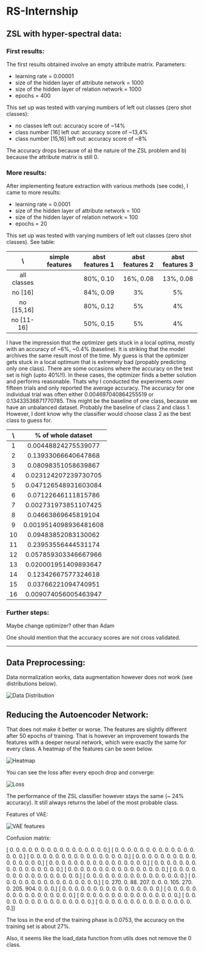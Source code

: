 # RS-Internship

## ZSL with hyper-spectral data:

### First results:
The first results obtained involve an empty attribute matrix. 
Parameters:
* learning rate = 0.00001
* size of the hidden layer of attribute network = 1000
* size of the hidden layer of relation network = 1000
* epochs = 400

This set up was tested with varying numbers of left out classes (zero shot classes):
* no classes left out: accuracy score of ~14% 
* class number [16] left out: accuracy score of ~13,4%
* class number [15,16] left out: accuracy score of ~8%

The accuracy drops because of a) the nature of the ZSL problem and b) because the attribute matrix is still 0.


### More results:
After implementing feature extraction with various methods (see code), I came to more results:

* learning rate = 0.0001
* size of the hidden layer of attribute network = 100
* size of the hidden layer of relation network = 100
* epochs = 20

This set up was tested with varying numbers of left out classes (zero shot classes). See table:


| \            | simple features | abst features 1 | abst features 2 | abst features 3 |
|:-----------: |:---------------:|:---------------:|:---------------:|:---------------:|
| all classes  |               	 |       80%, 0.10     	 |      16%, 0.08      	 |       13%, 0.08   	 |
| no [16]      |               	 |       84%, 0.09     	 |      3%       	 |       5%      	 |
| no [15,16]   |               	 |       80%, 0.12     	 |      5%       	 |       4%      	 |
| no [11-16]   |               	 |       50%, 0.15     	 |      5%       	 |       4%      	 |


I have the impression that the optimizer gets stuck in a local optima, mostly with an accuracy of ~6%, ~0.4% (baseline).
It is striking that the model archives the same result most of the time. My guess is that the optimizer gets stuck in a local optimum that is extremely bad (propably predicting only one class). There are some occasions where the accuracy on the test set is high (upto 40%!!). In these cases, the optimizer finds a better solution and performs reasonable. Thats why I conducted the experiments over fifteen trials and only reported the average accuracy.
The accuracy for one individual trial was often either 0.004697040864255519 or 0.13433536871770785. This might be the baseline of one class, because we have an unbalanced dataset. Probably the baseline of class 2 and class 1. However, I dont know why the classifier would choose class 2 as the best class to guess for.

| \            | % of whole dataset |
|:-----------: |:------------------:|
|      1       | 0.00448824275539077 |
|      2       | 0.13933066640647868  |
|      3       | 0.08098351058639867 |
|      4       | 0.023124207239730705|
|      5       | 0.047126548931603084|
|      6       | 0.07122646111815786|
|      7       | 0.002731973851107425|
|      8       | 0.04663869645819104|
|      9       | 0.0019514098936481608|
|     10       | 0.09483852083130062|
|     11       | 0.23953556444531174|
|     12       | 0.057859303346667966|
|     13       | 0.020001951409893647|
|     14       | 0.12342667577324618|
|     15       | 0.03766221094740951|
|     16       | 0.009074056005463947|




### Further steps:
Maybe change optimizer? other than Adam

One should mention that the accuracy scores are not cross validated.


---------------------------------------------------

## Data Preprocessing:
Data normalization works, data augmentation however does not work (see distributions below).

![Data Distribution](https://github.com/STrucks/RS-Internship/blob/master/exploration%20imgs/data%20distr.png)

## Reducing the Autoencoder Network:
That does not make it better or worse. The features are slightly different after 50 epochs of training. That is however an improvement towards the features with a deeper neural network, which were exactly the same for every class. A heatmap of the features can be seen below. 

![Heatmap](https://github.com/STrucks/RS-Internship/blob/master/exploration%20imgs/autoencoder%20features.png)

You can see the loss after every epoch drop and converge:

![Loss](https://github.com/STrucks/RS-Internship/blob/master/exploration%20imgs/loss%20for%20autoencoder.png)

The performance of the ZSL classifier however stays the same (~ 24% accuracy). It still always returns the label of the most probable class. 

Features of VAE:

![VAE features](https://github.com/STrucks/RS-Internship/blob/master/exploration%20imgs/VAE_features.png)

Confusion matrix: 

[  0.   0.   0.   0.   0.   0.   0.   0.   0.   0.   0.   0.   0.   0.    0.   0.]
[  0.   0.   0.   0.   0.   0.   0.   0.   0.   0.   0.   0.   0.   0.    0.   0.]
[  0.   0.   0.   0.   0.   0.   0.   0.   0.   0.   0.   0.   0.   0.    0.   0.]
[  0.   0.   0.   0.   0.   0.   0.   0.   0.   0.   0.   0.   0.   0.    0.   0.]
[  0.   0.   0.   0.   0.   0.   0.   0.   0.   0.   0.   0.   0.   0.    0.   0.]
[  0.   0.   0.   0.   0.   0.   0.   0.   0.   0.   0.   0.   0.   0.    0.   0.]
[  0.   0.   0.   0.   0.   0.   0.   0.   0.   0.   0.   0.   0.   0.    0.   0.]
[  0.   0.   0.   0.   0.   0.   0.   0.   0.   0.   0.   0.   0.   0.    0.   0.]
[  0.   0.   0.   0.   0.   0.   0.   0.   0.   0.   0.   0.   0.   0.    0.   0.]
[  0.   0.   0.   0.   0.   0.   0.   0.   0.   0.   0.   0.   0.   0.    0.   0.]
[  0. 270.   0.  88. 207.   0.   0.   0. 105. 270.   0. 205. 904.   0.    0.   0.]
[  0.   0.   0.   0.   0.   0.   0.   0.   0.   0.   0.   0.   0.   0.    0.   0.]
[  0.   0.   0.   0.   0.   0.   0.   0.   0.   0.   0.   0.   0.   0.    0.   0.]
[  0.   0.   0.   0.   0.   0.   0.   0.   0.   0.   0.   0.   0.   0.    0.   0.]
[  0.   0.   0.   0.   0.   0.   0.   0.   0.   0.   0.   0.   0.   0.    0.   0.]
[  0.   0.   0.   0.   0.   0.   0.   0.   0.   0.   0.   0.   0.   0.    0.   0.]]

The loss in the end of the training phase is 0.0753, the accuracy on the training set is about 27%.

Also, it seems like the load_data function from utils does not remove the 0 class.
